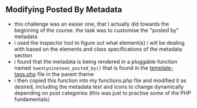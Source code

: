 [template-tags-file]: themes/twentynineteen/inc/template-tags.php/
## Modifying Posted By Metadata
- this challenge was an easier one, that I actually did towards the beginning of the course. the task was to customise the "posted by" metadata
- i used the inspector tool to figure out what element(s) i will be dealing with based on the elements and class specifications of the metadata section
- i found that the metadata is being rendered in a pluggable function named ```twentynineteen_posted_by()``` that is found in the [template-tags.php][template-tags-file] file in the parent theme
- i then copied this function into my functions.php file and modified it as desired, including the metadata text and icons to change dynamically depending on post categories (this was just to practise some of the PHP fundamentals)